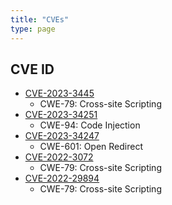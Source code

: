 ```yaml
---
title: "CVEs"
type: page
---
```


## CVE ID
- [CVE-2023-3445](https://nvd.nist.gov/vuln/detail/CVE-2023-3445)
  - CWE-79: Cross-site Scripting
- [CVE-2023-34251](https://nvd.nist.gov/vuln/detail/CVE-2023-34251)
  - CWE-94: Code Injection
- [CVE-2023-34247](https://nvd.nist.gov/vuln/detail/CVE-2023-34247)
  - CWE-601: Open Redirect
- [CVE-2022-3072](https://nvd.nist.gov/vuln/detail/CVE-2022-3072)
  - CWE-79: Cross-site Scripting
- [CVE-2022-29894](https://nvd.nist.gov/vuln/detail/CVE-2022-29894)
  - CWE-79: Cross-site Scripting






